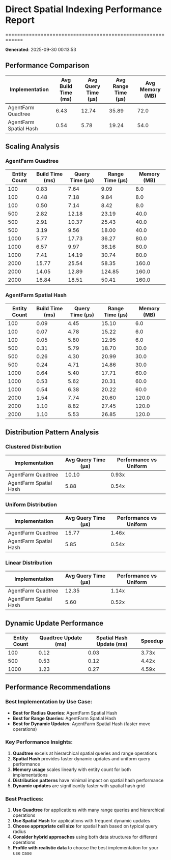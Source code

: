# Direct Spatial Indexing Performance Report
============================================================

**Generated**: 2025-09-30 00:13:53

## Performance Comparison

| Implementation | Avg Build Time (ms) | Avg Query Time (μs) | Avg Range Time (μs) | Avg Memory (MB) |
|----------------|-------------------|-------------------|-------------------|----------------|
| AgentFarm Quadtree | 6.43 | 12.74 | 35.89 | 72.0 |
| AgentFarm Spatial Hash | 0.54 | 5.78 | 19.24 | 54.0 |

## Scaling Analysis

### AgentFarm Quadtree

| Entity Count | Build Time (ms) | Query Time (μs) | Range Time (μs) | Memory (MB) |
|--------------|----------------|----------------|----------------|-------------|
| 100 | 0.83 | 7.64 | 9.09 | 8.0 |
| 100 | 0.48 | 7.18 | 9.84 | 8.0 |
| 100 | 0.50 | 7.14 | 8.42 | 8.0 |
| 500 | 2.82 | 12.18 | 23.19 | 40.0 |
| 500 | 2.91 | 10.37 | 25.43 | 40.0 |
| 500 | 3.19 | 9.56 | 18.00 | 40.0 |
| 1000 | 5.77 | 17.73 | 36.27 | 80.0 |
| 1000 | 6.57 | 9.97 | 36.16 | 80.0 |
| 1000 | 7.41 | 14.19 | 30.74 | 80.0 |
| 2000 | 15.77 | 25.54 | 58.35 | 160.0 |
| 2000 | 14.05 | 12.89 | 124.85 | 160.0 |
| 2000 | 16.84 | 18.51 | 50.41 | 160.0 |

### AgentFarm Spatial Hash

| Entity Count | Build Time (ms) | Query Time (μs) | Range Time (μs) | Memory (MB) |
|--------------|----------------|----------------|----------------|-------------|
| 100 | 0.09 | 4.45 | 15.10 | 6.0 |
| 100 | 0.07 | 4.78 | 15.22 | 6.0 |
| 100 | 0.05 | 5.80 | 12.95 | 6.0 |
| 500 | 0.31 | 5.79 | 18.70 | 30.0 |
| 500 | 0.26 | 4.30 | 20.99 | 30.0 |
| 500 | 0.24 | 4.71 | 14.86 | 30.0 |
| 1000 | 0.64 | 5.40 | 17.71 | 60.0 |
| 1000 | 0.53 | 5.62 | 20.31 | 60.0 |
| 1000 | 0.54 | 6.38 | 20.22 | 60.0 |
| 2000 | 1.54 | 7.74 | 20.60 | 120.0 |
| 2000 | 1.10 | 8.82 | 27.45 | 120.0 |
| 2000 | 1.10 | 5.53 | 26.85 | 120.0 |

## Distribution Pattern Analysis

### Clustered Distribution

| Implementation | Avg Query Time (μs) | Performance vs Uniform |
|----------------|-------------------|----------------------|
| AgentFarm Quadtree | 10.10 | 0.93x |
| AgentFarm Spatial Hash | 5.88 | 0.54x |

### Uniform Distribution

| Implementation | Avg Query Time (μs) | Performance vs Uniform |
|----------------|-------------------|----------------------|
| AgentFarm Quadtree | 15.77 | 1.46x |
| AgentFarm Spatial Hash | 5.85 | 0.54x |

### Linear Distribution

| Implementation | Avg Query Time (μs) | Performance vs Uniform |
|----------------|-------------------|----------------------|
| AgentFarm Quadtree | 12.35 | 1.14x |
| AgentFarm Spatial Hash | 5.60 | 0.52x |

## Dynamic Update Performance

| Entity Count | Quadtree Update (ms) | Spatial Hash Update (ms) | Speedup |
|--------------|---------------------|-------------------------|---------|
| 100 | 0.12 | 0.03 | 3.73x |
| 500 | 0.53 | 0.12 | 4.42x |
| 1000 | 1.23 | 0.27 | 4.59x |

## Performance Recommendations

### Best Implementation by Use Case:

- **Best for Radius Queries**: AgentFarm Spatial Hash
- **Best for Range Queries**: AgentFarm Spatial Hash
- **Best for Dynamic Updates**: AgentFarm Spatial Hash (faster move operations)

### Key Performance Insights:

1. **Quadtree** excels at hierarchical spatial queries and range operations
2. **Spatial Hash** provides faster dynamic updates and uniform query performance
3. **Memory usage** scales linearly with entity count for both implementations
4. **Distribution patterns** have minimal impact on spatial hash performance
5. **Dynamic updates** are significantly faster with spatial hash grid

### Best Practices:

1. **Use Quadtree** for applications with many range queries and hierarchical operations
2. **Use Spatial Hash** for applications with frequent dynamic updates
3. **Choose appropriate cell size** for spatial hash based on typical query radius
4. **Consider hybrid approaches** using both data structures for different operations
5. **Profile with realistic data** to choose the best implementation for your use case
